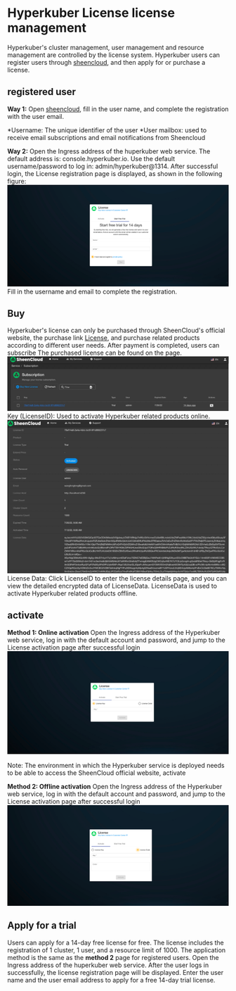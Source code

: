 # Hyperkuber License license management

Hyperkuber's cluster management, user management and resource management are controlled by the license system. Hyperkuber users can register users through [sheencloud](https://account.sheencloud.com/sessions/signin), and then apply for or purchase a license.

## registered user
**Way 1:**
Open [sheencloud](https://account.sheencloud.com/sessions/signin), fill in the user name, and complete the registration with the user email.

*Username: The unique identifier of the user
*User mailbox: used to receive email subscriptions and email notifications from Sheencloud

**Way 2:**
Open the Ingress address of the huperkuber web service. The default address is: console.hyperkuber.io. Use the default username/password to log in: admin/hyperkuber@1314. After successful login, the License registration page is displayed, as shown in the following figure:
![Minion](../../../assets/images/license/trial-en.jpg)
Fill in the username and email to complete the registration.


## Buy
Hyperkuber's license can only be purchased through SheenCloud's official website, the purchase link [License](https://account.sheencloud.com/service/subscriptions), and purchase related products according to different user needs. After payment is completed, users can subscribe The purchased license can be found on the page.
![Minion](../../../assets/images/license/order1.jpg)
Key (LicenseID): Used to activate Hyperkuber related products online.
![Minion](../../../assets/images/license/order2.jpg)
License Data: Click LicenseID to enter the license details page, and you can view the detailed encrypted data of LicenseData. LicenseData is used to activate Hyperkuber related products offline.

## activate
**Method 1: Online activation**
Open the Ingress address of the Hyperkuber web service, log in with the default account and password, and jump to the License activation page after successful login
![Minion](../../../assets/images/license/online-en.jpg)

Note: The environment in which the Hyperkuber service is deployed needs to be able to access the SheenCloud official website, activate

**Method 2: Offline activation**
Open the Ingress address of the Hyperkuber web service, log in with the default account and password, and jump to the License activation page after successful login
![Minion](../../../assets/images/license/offline-en.jpg)
## Apply for a trial
Users can apply for a 14-day free license for free. The license includes the registration of 1 cluster, 1 user, and a resource limit of 1000.
The application method is the same as the **method 2** page for registered users. Open the Ingress address of the huperkuber web service. After the user logs in successfully, the license registration page will be displayed. Enter the user name and the user email address to apply for a free 14-day trial license.